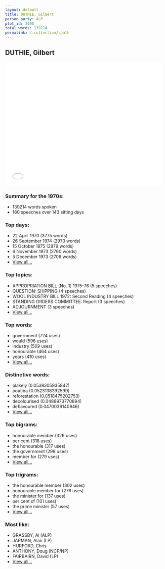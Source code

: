 ```yaml
---
layout: default
title: DUTHIE, Gilbert
person_party: ALP
plot_id: 1195
total_words: 139214
permalink: /:collection/:path
---
```


## DUTHIE, Gilbert

<iframe width="100%" height="400" frameborder="0" scrolling="no" src="//plot.ly/~wragge/1195.embed"></iframe>


### Summary for the 1970s:

* 139214 words spoken
* 180 speeches over 143 sitting days


### Top days:

* 22 April 1970 (3775 words)
* 26 September 1974 (2973 words)
* 15 October 1975 (2879 words)
* 6 November 1973 (2760 words)
* 5 December 1973 (2706 words)
* [View all...](days/)


### Top topics:

* APPROPRIATION BILL (No. 1) 1975-76 (5 speeches)
* QUESTION: SHIPPING (4 speeches)
* WOOL INDUSTRY BILL 1972: Second Reading (4 speeches)
* STANDING ORDERS COMMITTEE: Report (3 speeches)
* ADJOURNMENT (3 speeches)
* [View all...](topics/)


### Top words:

* government (724 uses)
* would (596 uses)
* industry (509 uses)
* honourable (464 uses)
* years (410 uses)
* [View all...](words/)


### Distinctive words:

* blakely (0.0538305935847)
* poatina (0.0523138392599)
* reforestation (0.0518475202753)
* decolourised (0.0488973770894)
* deflavoured (0.0470039140946)
* [View all...](sig_words/)


### Top bigrams:

* honourable member (329 uses)
* per cent (318 uses)
* the honourable (317 uses)
* the government (298 uses)
* member for (279 uses)
* [View all...](bigrams/)


### Top trigrams:

* the honourable member (302 uses)
* honourable member for (276 uses)
* the minister for (137 uses)
* per cent of (101 uses)
* the prime minister (57 uses)
* [View all...](trigrams/)


### Most like:

* GRASSBY, Al (ALP)
* JARMAN, Alan (LP)
* HURFORD, Chris 
* ANTHONY, Doug (NCP/NP)
* FAIRBAIRN, David (LP)
* [View all...](similarities/)

